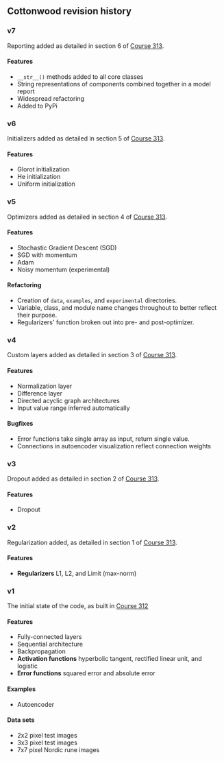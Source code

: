 ## Cottonwood revision history

### v7

Reporting added 
as detailed in section 6 of
[Course 313](https://end-to-end-machine-learning.teachable.com/p/advanced-neural-network-methods/).

#### Features
* `__str__()` methods added to all core classes
* String representations of components combined together in a model report
* Widespread refactoring 
* Added to PyPi

### v6

Initializers added
as detailed in section 5 of
[Course 313](https://end-to-end-machine-learning.teachable.com/p/advanced-neural-network-methods/).

#### Features
* Glorot initialization
* He initialization
* Uniform initialization

### v5

Optimizers added
as detailed in section 4 of
[Course 313](https://end-to-end-machine-learning.teachable.com/p/advanced-neural-network-methods/).

#### Features
* Stochastic Gradient Descent (SGD)
* SGD with momentum
* Adam
* Noisy momentum (experimental)

#### Refactoring
* Creation of `data`, `examples`, and `experimental` directories.
* Variable, class, and module name changes throughout to better reflect
their purpose.
* Regularizers' function broken out into pre- and post-optimizer.

### v4

Custom layers added
as detailed in section 3 of
[Course 313](https://end-to-end-machine-learning.teachable.com/p/advanced-neural-network-methods/).

#### Features
* Normalization layer
* Difference layer
* Directed acyclic graph architectures
* Input value range inferred automatically

#### Bugfixes
* Error functions take single array as input, return single value.
* Connections in autoencoder visualization reflect connection weights

### v3

Dropout added
as detailed in section 2 of
[Course 313](https://end-to-end-machine-learning.teachable.com/p/advanced-neural-network-methods/).

#### Features
* Dropout

### v2

Regularization added, as detailed in section 1 of
[Course 313](https://end-to-end-machine-learning.teachable.com/p/advanced-neural-network-methods/).

#### Features
* **Regularizers** L1, L2, and Limit (max-norm)

### v1

The initial state of the code, as built in
[Course 312](https://end-to-end-machine-learning.teachable.com/p/write-a-neural-network-framework/)

#### Features
* Fully-connected layers
* Sequential architecture
* Backpropagation
* **Activation functions** hyperbolic tangent, rectified linear unit, and logistic
* **Error functions** squared error and absolute error

#### Examples
* Autoencoder

#### Data sets
* 2x2 pixel test images
* 3x3 pixel test images
* 7x7 pixel Nordic rune images

